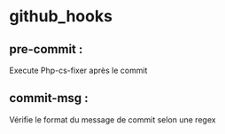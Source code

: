 # github_hooks

## pre-commit : 

Execute Php-cs-fixer après le commit

## commit-msg :

Vérifie le format du message de commit selon une regex
